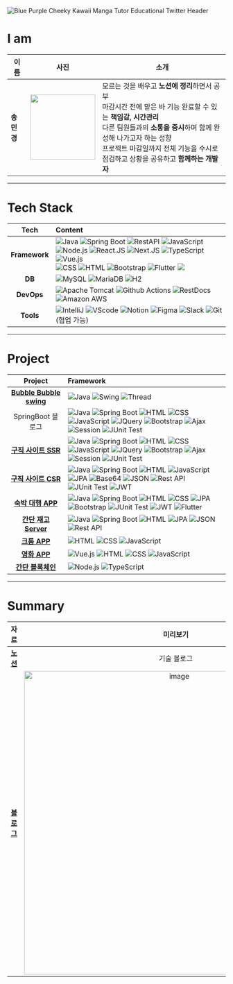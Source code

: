 ![Blue Purple Cheeky Kawaii Manga Tutor Educational Twitter Header](https://github.com/user-attachments/assets/b998ece3-c0fa-46a6-858a-20b0c6bf37da)


# I am
| 이름   | 사진                                                                 | 소개                                                                                                                                                                      |
|--------|----------------------------------------------------------------------|---------------------------------------------------------------------------------------------------------------------------------------------------------------------------|
| **송민경** | <img src="https://avatars.githubusercontent.com/u/153582401?v=4" width="150px"/> | 모르는 것을 배우고 **노션에 정리**하면서 공부<br/>마감시간 전에 맡은 바 기능 완료할 수 있는 **책임감, 시간관리**<br/>다른 팀원들과의 **소통을 중시**하며 함께 완성해 나가고자 하는 성향<br/>프로젝트 마감일까지 전체 기능을 수시로 점검하고 상황을 공유하고 **함께하는 개발자** |

---

<!-- Tech stack -->

# Tech Stack
|Tech|Content|
| :-------: | :---------------------------------------------------------------------------------------------------------------------------------------------------------------------------------------------------------- |
| **Framework** | ![Java](https://img.shields.io/badge/Java-%23ED8B00.svg?style=flat&logo=openjdk&logoColor=white) ![Spring Boot](https://img.shields.io/badge/-Spring%20Boot-brightgreen?logo=spring&logoColor=white) ![RestAPI](https://img.shields.io/badge/-RestAPI-darkgreen?logo=restapi&logoColor=white) ![JavaScript](https://img.shields.io/badge/JavaScript-F7DF1E.svg?style=flat&logo=javascript&logoColor=white) ![Node.js](https://img.shields.io/badge/Node.js-339933.svg?style=flat&logo=node.js&logoColor=white) ![React.JS](https://img.shields.io/badge/React.JS-61DAFB.svg?style=flat&logo=react&logoColor=white) ![Next.JS](https://img.shields.io/badge/Next.JS-black?logo=next.js&logoColor=white) ![TypeScript](https://img.shields.io/badge/-TypeScript-3178C6?logo=typescript&logoColor=white) ![Vue.js](https://img.shields.io/badge/-Vue.js-green?logo=vue.js&logoColor=white) <br> ![CSS](https://img.shields.io/badge/-CSS3-1572B6?logo=css3&logoColor=white) ![HTML](https://img.shields.io/badge/-HTML5-E34F26?logo=html5&logoColor=white) ![Bootstrap](https://img.shields.io/badge/Bootstrap-7952B3.svg?style=flat&logo=bootstrap&logoColor=white) ![Flutter](https://img.shields.io/badge/-Flutter-02569B?logo=flutter&logoColor=white) <img src="https://img.shields.io/badge/Firebase-orange?style=flat-square&logo=Firebase&logoColor=white"/>|
|    **DB**     | ![MySQL](https://img.shields.io/badge/MySQL-4479A1?&logo=mysql&logoColor=white) ![MariaDB](https://img.shields.io/badge/MariaDB-003545?&logo=mariadb&logoColor=white)  ![H2](https://img.shields.io/badge/H2-blue?&logo=h2&logoColor=white) |
|  **DevOps**   | ![Apache Tomcat](https://img.shields.io/badge/Apache%20Tomcat-F8DC75.svg?style=flat&logo=apache-tomcat&logoColor=white) ![Github Actions](https://img.shields.io/badge/Github_Actions-2088FF?style=flat&logo=githubactions&logoColor=white) ![RestDocs](https://img.shields.io/badge/RestDocs-0A0A0A?style=flat&logo=readthedocs&logoColor=white) ![Amazon AWS](https://img.shields.io/badge/Amazon_AWS-FF9900?style=flat&logo=amazonaws&logoColor=white) |
|   **Tools**   | ![IntelliJ](https://img.shields.io/badge/-IntelliJ-FF2D54?logo=intellij-idea&logoColor=white) ![VScode](https://img.shields.io/badge/VScode-green?logo=visualstudiocode&logoColor=white)  ![Notion](https://img.shields.io/badge/-Notion-000000?logo=notion&logoColor=white) ![Figma](https://img.shields.io/badge/-Figma-F24E1E?logo=figma&logoColor=white) ![Slack](https://img.shields.io/badge/-Slack-4A154B?logo=slack&logoColor=white) ![Git](https://img.shields.io/badge/-Git-F05032?logo=git&logoColor=white)  (협업 가능) |

---

# Project
|       Project       | Framework  |
|:-------------------:|:-----------|
|[**Bubble Bubble swing**](https://github.com/vosw1/bubble-bubble-swing)|![Java](https://img.shields.io/badge/Java-%23ED8B00.svg?style=flat&logo=openjdk&logoColor=white) ![Swing](https://img.shields.io/badge/Swing-%23007ACC.svg?style=flat&logo=java&logoColor=white) ![Thread](https://img.shields.io/badge/Thread-%2343A047.svg?style=flat&logo=java&logoColor=white)|
|SpringBoot 블로그|![Java](https://img.shields.io/badge/Java-%23ED8B00.svg?style=flat&logo=openjdk&logoColor=white) ![Spring Boot](https://img.shields.io/badge/-Spring%20Boot-brightgreen?logo=spring&logoColor=white) ![HTML](https://img.shields.io/badge/-HTML5-E34F26.svg?style=flat&logo=html5&logoColor=white) ![CSS](https://img.shields.io/badge/-CSS3-1572B6.svg?style=flat&logo=css3&logoColor=white) ![JavaScript](https://img.shields.io/badge/JavaScript-%23323330.svg?style=flat&logo=javascript&logoColor=white) ![JQuery](https://img.shields.io/badge/JQuery-0769AD.svg?style=flat&logo=jquery&logoColor=white)  ![Bootstrap](https://img.shields.io/badge/Bootstrap-%238511FA.svg?style=flat&logo=bootstrap&logoColor=white) ![Ajax](https://img.shields.io/badge/Ajax-FFCD00.svg?style=flat&logo=ajax&logoColor=white) ![Session](https://img.shields.io/badge/Session-FFCD00.svg?style=flat&logo=session&logoColor=white) ![JUnit Test](https://img.shields.io/badge/JUnit%20Test-25A162.svg?style=flat&logo=junit&logoColor=white)|
| [ **구직 사이트 SSR** ](https://github.com/vosw1/miniproject-jobara-v1-ssr.git) | ![Java](https://img.shields.io/badge/Java-%23ED8B00.svg?style=flat&logo=openjdk&logoColor=white) ![Spring Boot](https://img.shields.io/badge/-Spring%20Boot-brightgreen?logo=spring&logoColor=white) ![HTML](https://img.shields.io/badge/-HTML5-E34F26.svg?style=flat&logo=html5&logoColor=white) ![CSS](https://img.shields.io/badge/-CSS3-1572B6.svg?style=flat&logo=css3&logoColor=white) ![JavaScript](https://img.shields.io/badge/JavaScript-%23323330.svg?style=flat&logo=javascript&logoColor=white) ![JQuery](https://img.shields.io/badge/JQuery-0769AD.svg?style=flat&logo=jquery&logoColor=white)  ![Bootstrap](https://img.shields.io/badge/Bootstrap-%238511FA.svg?style=flat&logo=bootstrap&logoColor=white) ![Ajax](https://img.shields.io/badge/Ajax-FFCD00.svg?style=flat&logo=ajax&logoColor=white) ![Session](https://img.shields.io/badge/Session-FFCD00.svg?style=flat&logo=session&logoColor=white) ![JUnit Test](https://img.shields.io/badge/JUnit%20Test-25A162.svg?style=flat&logo=junit&logoColor=white) |
| [  **구직 사이트 CSR**  ](https://github.com/vosw1/miniproject-jobala-v2-restapi.git) | ![Java](https://img.shields.io/badge/Java-%23ED8B00.svg?style=flat&logo=openjdk&logoColor=white) ![Spring Boot](https://img.shields.io/badge/-Spring%20Boot-brightgreen?logo=spring&logoColor=white) ![HTML](https://img.shields.io/badge/-HTML5-E34F26.svg?style=flat&logo=html5&logoColor=white) ![JavaScript](https://img.shields.io/badge/JavaScript-%23323330.svg?style=flat&logo=javascript&logoColor=white) ![JPA](https://img.shields.io/badge/JPA-7F5C5C.svg?style=flat&logo=spring&logoColor=white) ![Base64](https://img.shields.io/badge/base64-FFA500.svg?style=flat&logo=base64&logoColor=white) ![JSON](https://img.shields.io/badge/json-0078D4.svg?style=flat&logo=json&logoColor=white) ![Rest API](https://img.shields.io/badge/RestAPI-0A0A0A.svg?style=flat&logo=restapi&logoColor=white) ![JUnit Test](https://img.shields.io/badge/JUnit%20Test-25A162.svg?style=flat&logo=junit&logoColor=white)  ![JWT](https://img.shields.io/badge/JWT-000000.svg?style=flat&logo=jsonwebtokens&logoColor=white)| 
|[  **숙박 대행 APP**  ](https://github.com/vosw1/yeogi_app.git) | ![Java](https://img.shields.io/badge/Java-%23ED8B00.svg?style=flat&logo=openjdk&logoColor=white) ![Spring Boot](https://img.shields.io/badge/-Spring%20Boot-brightgreen?logo=spring&logoColor=white) ![HTML](https://img.shields.io/badge/-HTML5-E34F26.svg?style=flat&logo=html5&logoColor=white) ![CSS](https://img.shields.io/badge/-CSS3-1572B6.svg?style=flat&logo=css3&logoColor=white) ![JPA](https://img.shields.io/badge/JPA-7F5C5C.svg?style=flat&logo=spring&logoColor=white) ![Bootstrap](https://img.shields.io/badge/Bootstrap-%238511FA.svg?style=flat&logo=bootstrap&logoColor=white) ![JUnit Test](https://img.shields.io/badge/JUnit%20Test-25A162.svg?style=flat&logo=junit&logoColor=white) ![JWT](https://img.shields.io/badge/JWT-000000.svg?style=flat&logo=jsonwebtokens&logoColor=white) ![Flutter](https://img.shields.io/badge/-Flutter-02569B.svg?style=flat&logo=flutter&logoColor=white) |
|[**간단 재고  Server**](https://github.com/vosw1/the-boxes-server)| ![Java](https://img.shields.io/badge/Java-%23ED8B00.svg?style=flat&logo=openjdk&logoColor=white) ![Spring Boot](https://img.shields.io/badge/-Spring%20Boot-brightgreen?logo=spring&logoColor=white) ![HTML](https://img.shields.io/badge/-HTML5-E34F26.svg?style=flat&logo=html5&logoColor=white) ![JPA](https://img.shields.io/badge/JPA-7F5C5C.svg?style=flat&logo=spring&logoColor=white) ![JSON](https://img.shields.io/badge/json-0078D4.svg?style=flat&logo=json&logoColor=white) ![Rest API](https://img.shields.io/badge/RestAPI-0A0A0A.svg?style=flat&logo=restapi&logoColor=white) |
|[  **크롬 APP**  ](https://github.com/vosw1/crome_app.git) | ![HTML](https://img.shields.io/badge/-HTML5-E34F26?logo=html5&logoColor=white) ![CSS](https://img.shields.io/badge/-CSS3-1572B6?logo=css3&logoColor=white) ![JavaScript](https://img.shields.io/badge/JavaScript-%23323330.svg?style=flat&logo=javascript&logoColor=white)|
|[  **영화 APP**  ](https://github.com/vosw1/movie_app.git) | ![Vue.js](https://img.shields.io/badge/-Vue.js-green?logo=vue.js&logoColor=white) ![HTML](https://img.shields.io/badge/-HTML5-E34F26.svg?style=flat&logo=html5&logoColor=white) ![CSS](https://img.shields.io/badge/-CSS3-1572B6.svg?style=flat&logo=css3&logoColor=white) ![JavaScript](https://img.shields.io/badge/JavaScript-%23323330.svg?style=flat&logo=javascript&logoColor=white) |
|[**간단 블록체인**](https://github.com/vosw1/type_chain.git)|![Node.js](https://img.shields.io/badge/Node.js-339933.svg?style=flat&logo=node.js&logoColor=white) ![TypeScript](https://img.shields.io/badge/-TypeScript-3178C6?logo=typescript&logoColor=white)|

---
# Summary
| 자료 | 미리보기|
|:-----------------------:|:---------------:|
[**노션**](https://sunset-knuckle-4bc.notion.site/8de388ac5e60469c92e62dff54b19e04?pvs=4)|기술 블로그|
[**블로그**](https://inblog.ai/vosw1?traffic_type=internal)|<img src="https://github.com/user-attachments/assets/6f5ce185-ed3e-415c-bbe8-9a0667ad976a" width="700px"  hight="500" alt="image">|

